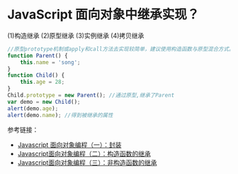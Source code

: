 # JavaScript 面向对象中继承实现？



(1)构造继承
(2)原型继承
(3)实例继承
(4)拷贝继承

```js
//原型prototype机制或apply和call方法去实现较简单，建议使用构造函数与原型混合方式。
function Parent() { 
    this.name = 'song';
}
function Child() {
    this.age = 28;
}
Child.prototype = new Parent(); //通过原型,继承了Parent
var demo = new Child();
alert(demo.age);
alert(demo.name); //得到被继承的属性
```

参考链接：

- [Javascript 面向对象编程（一）：封装](http://www.ruanyifeng.com/blog/2010/05/object-oriented_javascript_encapsulation.html)
- [Javascript面向对象编程（二）：构造函数的继承](http://www.ruanyifeng.com/blog/2010/05/object-oriented_javascript_inheritance.html)
- [Javascript面向对象编程（三）：非构造函数的继承](http://www.ruanyifeng.com/blog/2010/05/object-oriented_javascript_inheritance_continued.html)

